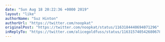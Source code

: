 ```yaml
---
date: "Sun Aug 18 20:22:36 +0000 2019"
layout: "like"
authorName: "Suz Hinton"
authorUrl: "https://twitter.com/noopkat"
originalPost: "https://twitter.com/noopkat/status/1163184440694071296"
inReplyTo: "https://twitter.com/alicegoldfuss/status/1163157405426806784"
---
```

